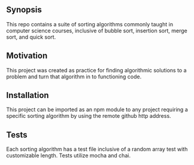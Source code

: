 ## Synopsis

This repo contains a suite of sorting algorithms commonly taught in computer science courses, inclusive of bubble sort, insertion sort, merge sort, and quick sort.

## Motivation

This project was created as practice for finding algorithmic solutions to a problem and turn that algorithm in to functioning code.

## Installation

This project can be imported as an npm module to any project requiring a specific sorting algorithm by using the remote github http address.

## Tests

Each sorting algorithm has a test file inclusive of a random array test with customizable length. Tests utilize mocha and chai.
